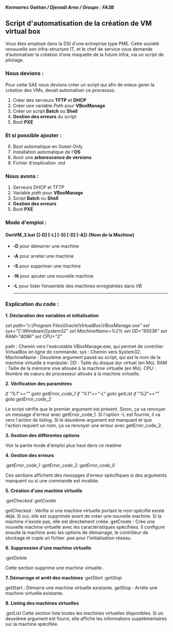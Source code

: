 
##### Kermarrec Gaëtan / Djenadi Arno / Groupe : FA3B
## Script d'automatisation de la création de VM virtual box
Vous êtes employé dans la DSI d’une entreprise type PME. Cette société renouvelle son infra-structure IT, et le chef de service vous demande d’automatiser la création d’une maquette de la future infra, via un script de pilotage.

### Nous devions :
Pour cette SAE nous devions créer un script qui afin de mieux gerer la création des VMs, devait automatiser ce processus.
1. Créer des serveurs **TFTP** et **DHCP**
2. Créer une variable *Path* pour **VBoxManage**
3. Créer un script **Batch** ou **Shell**
4. **Gestion des erreurs** du script
5. Boot **PXE**

### Et si possible ajouter :
6. Boot automatique en Guest-Only
7. Installation automatique de l'**OS**
8. Avoir une **arborescence de versions**
9. Fichier d'explication *.md*

### Nous avons : 
1. Serveurs DHCP et TFTP
2. Variable *path* pour **VBoxManage**
3. Script **Batch** ou **Shell**
4. **Gestion des erreurs**
5. Boot **PXE**

### Mode d'emploi : 
#### GenVM_3.bat {[-D] [-L] [-S] [-D] [-A]} {Nom de la Machine}
* **-D** pour démarrer une machine
* **-A** pour arreter une machine
* **-S** pour supprimer une machine
* **-N** pour ajouter une nouvelle machine
* **-L** pour lister l’ensemble des machines enregistrées dans VB

  -----------------------------------------------------------------------------------------------------------------------
### Explication du code : 
**1. Déclaration des variables et initialisation**

*set path="c:\Program Files\Oracle\VirtualBox\VBoxManage.exe"
set sys="C:\Windows\System32"
set MachineName=%2%
set DD="65536"
set RAM="4096"
set CPU="2"*

path : Chemin vers l'exécutable VBoxManage.exe, qui permet de contrôler VirtualBox en ligne de commande.
sys : Chemin vers System32.
MachineName : Deuxième argument passé au script, qui est le nom de la machine virtuelle à manipuler.
DD : Taille du disque dur virtuel (en Mo).
RAM : Taille de la mémoire vive allouée à la machine virtuelle (en Mo).
CPU : Nombre de cœurs de processeur alloués à la machine virtuelle.

**2. Vérification des paramètres**

*if "%1"=="" goto getError_code_1
if "%1"=="-L" goto getList
if "%2"=="" goto getError_code_2*

Le script vérifie que le premier argument est présent. Sinon, ça va renvoyer un message d'erreur avec getError_code_1.
Si l'option -L est fournie, il va vers l'action de listing.
Si le deuxième argument est manquant et que l'action requiert un nom, ça va renvoyer une erreur avec getError_code_2.

**3. Gestion des différentes options**

Voir la partie mode d'emploi plus haut dans ce readme

**4. Gestion des erreurs**

*:getError_code_1
:getError_code_2
:getError_code_0*

Ces sections affichent des messages d'erreur spécifiques si des arguments manquent ou si une commande est invalide.

**5. Création d'une machine virtuelle**

*:getChecked
:getCreate*

getChecked : Vérifie si une machine virtuelle portant le nom spécifié existe déjà. Si oui, elle est supprimée avant de créer une nouvelle machine. Si la machine n'existe pas, elle est directement créée.
getCreate : Crée une nouvelle machine virtuelle avec les caractéristiques spécifiées. Il configure ensuite la machine avec les options de démarrage, le contrôleur de stockage et copie un fichier .pxe pour l'initialisation réseau.

**6. Suppression d'une machine virtuelle**

*:getDelete*

Cette section supprime une machine virtuelle .

**7. Démarrage et arrêt des machines**
*:getStart
:getStop*

getStart : Démarre une machine virtuelle existante.
getStop : Arrête une machine virtuelle existante.

**8. Listing des machines virtuelles**

*:getList*
Cette section liste toutes les machines virtuelles disponibles. Si un deuxième argument est fourni, elle affiche les informations supplémentaires sur la machine spécifiée.
